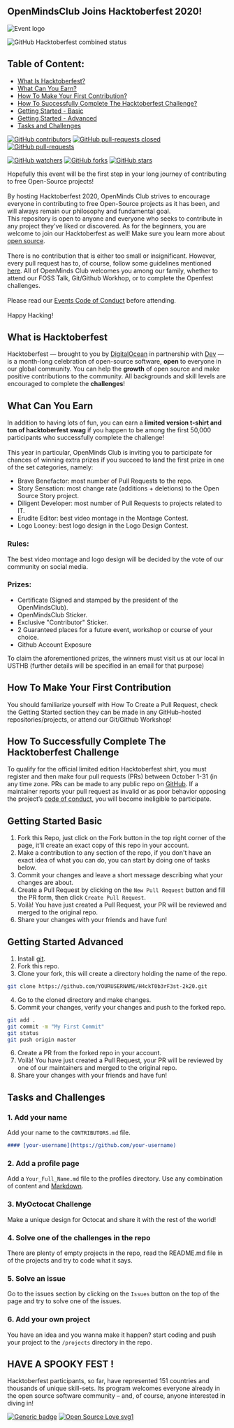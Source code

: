 ## OpenMindsClub Joins Hacktoberfest 2020! ##

![Event logo](https://www.pixenli.com/image/sbWyjrII)

![GitHub Hacktoberfest combined status](https://img.shields.io/github/hacktoberfest/2020/openmindsclub/H4ckT0b3rF3st-2k20?color=FF1493&label=Openfest%202020)

## Table of Content:
* [What Is Hacktoberfest?](#What-Is-Hacktoberfest)
* [What Can You Earn?](#What-Can-You-Earn)
* [How To Make Your First Contribution?](#How-To-Make-Your-First-Contribution)
* [How To Successfully Complete The Hacktoberfest Challenge?](#How-To-Successfully-Complete-The-Hacktoberfest-Challenge)
* [Getting Started - Basic](#Getting-Started-Basic)
* [Getting Started - Advanced](#Getting-Started-Advanced)
* [Tasks and Challenges](#Tasks-and-Challenges)

[![GitHub contributors](https://img.shields.io/github/contributors/openmindsclub/H4ckT0b3rF3st-2k20)](https://GitHub.com/Naereen/StrapDown.js/graphs/contributors/)
[![GitHub pull-requests closed](https://img.shields.io/github/issues-pr-closed/openmindsclub/H4ckT0b3rF3st-2k20)](https://GitHub.com/Naereen/StrapDown.js/pull/)
[![GitHub pull-requests](https://img.shields.io/github/issues-pr/openmindsclub/H4ckT0b3rF3st-2k20)](https://GitHub.com/Naereen/StrapDown.js/pull/)

[![GitHub watchers](https://img.shields.io/github/watchers/openmindsclub/H4ckT0b3rF3st-2k20?style=social)](https://github.com/openmindsclub/H4ckT0b3rF3st-2k20/network)
[![GitHub forks](https://img.shields.io/github/forks/openmindsclub/H4ckT0b3rF3st-2k20?style=social)](https://github.com/openmindsclub/H4ckT0b3rF3st-2k20/network)
[![GitHub stars](https://img.shields.io/github/stars/openmindsclub/H4ckT0b3rF3st-2k20?style=social)](https://github.com/openmindsclub/H4ckT0b3rF3st-2k20/network)


  Hopefully this event will be the first step in your long journey of contributing to free Open-Source projects!<br/><br/>
  By hosting Hacktoberfest 2020, OpenMinds Club strives to encourage everyone in contributing to free Open-Source projects as it has been, and will always remain our philosophy and fundamental goal.<br/> This repository is open to anyone and everyone who seeks to contribute in any project they've liked or discovered. As for the beginners, you are welcome to join our Hacktoberfest as well! Make sure you learn more about [open source](https://github.com/open-source).<br/><br/>
  There is no contribution that is either too small or insignificant. However, every pull request has to, of course, follow some guidelines mentioned [here](https://hacktoberfest.digitalocean.com/details#quality-standards). All of OpenMinds Club welcomes you among our family, whether to attend our FOSS Talk, Git/Github Workhop, or to complete the Openfest challenges.<br/><br/>
  Please read our [Events Code of Conduct](https://docs.google.com/document/d/1gFKOhyUqMZzrZcbq8A_TpO5x9J9HK6agv70awCH8pyI/edit) before attending.<br/><br/>
  Happy Hacking!

## What is Hacktoberfest ###
  Hacktoberfest — brought to you by [DigitalOcean](https://www.digitalocean.com/) in partnership with [Dev](https://dev.to/) — is a month-long celebration of open-source software, **open** to everyone in our global community. You can help the **growth** of open source and make positive contributions to the community. All backgrounds and skill levels are encouraged to complete the **challenges**!
​
## What Can You Earn
  In addition to having lots of fun, you can earn a **limited version t-shirt and ton of hacktoberfest swag** if you happen to be among the first 50,000 participants who successfully complete the challenge!<br/><br/>
  This year in particular, OpenMinds Club is inviting you to participate for chances of winning extra prizes if you succeed to land the first prize in one of the set categories, namely: <br/>
  * Brave Benefactor: most number of Pull Requests to the repo.
  * Story Sensation: most change rate (additions + deletions) to the Open Source Story project.
  * Diligent Developer: most number of Pull Requests to projects related to IT.
  * Erudite Editor: best video montage in the Montage Contest.
  * Logo Looney: best logo design in the Logo Design Contest.<br/>

### Rules:

The best video montage and logo design will be decided by the vote of our community on social media.
### Prizes:
* Certificate (Signed and stamped by the president of the OpenMindsClub).
* OpenMindsClub Sticker.
* Exclusive "Contributor" Sticker.
* 2 Guaranteed places for a future event, workshop or course of your choice.
* Github Account Exposure
​<br/>

To claim the aforementioned prizes, the winners must visit us at our local in USTHB (further details will be specified in an email for that purpose)

## How To Make Your First Contribution
  You should familiarize yourself with How To Create a Pull Request, check the Getting Started section they can be made in any GitHub-hosted repositories/projects, or attend our Git/Github Workshop!
​
## How To Successfully Complete The Hacktoberfest Challenge
  To qualify for the official limited edition Hacktoberfest shirt, you must register and then make four pull requests (PRs) between October 1-31 (in any time zone. PRs can be made to any public repo on [GitHub](https://github.com/). If a maintainer reports your pull request as invalid or as poor behavior opposing the project’s [code of conduct](https://docs.google.com/document/d/1gFKOhyUqMZzrZcbq8A_TpO5x9J9HK6agv70awCH8pyI/edit), you will become ineligible to participate.

## Getting Started Basic
1. Fork this Repo, just click on the Fork button in the top right corner of the page, it'll create an exact copy of this repo in your account.
2. Make a contribution to any section of the repo, if you don't have an exact idea of what you can do, you can start by doing one of tasks below.
3. Commit your changes and leave a short message describing what your changes are about.
4. Create a Pull Request by clicking on the `New Pull Request` button and fill the PR form, then click `Create Pull Request`.
5. Voilà! You have just created a Pull Request, your PR will be reviewed and merged to the original repo.
6. Share your changes with your friends and have fun!

## Getting Started Advanced
1. Install [git](https://git-scm.com).
2. Fork this repo.
3. Clone your fork, this will create a directory holding the name of the repo.
``` bash
git clone https://github.com/YOURUSERNAME/H4ckT0b3rF3st-2k20.git
```
4. Go to the cloned directory and make changes.
5. Commit your changes, verify your changes and push to the forked repo.
``` bash
git add .
git commit -m "My First Commit"
git status
git push origin master
```
6. Create a PR from the forked repo in your account.
7. Voilà! You have just created a Pull Request, your PR will be reviewed by one of our maintainers and merged to the original repo.
8. Share your changes with your friends and have fun!

## Tasks and Challenges

### 1. Add your name
Add your name to the `CONTRIBUTORS.md` file.
``` markdown
#### [your-username](https://github.com/your-username)
```

### 2. Add a profile page
Add a `Your_Full_Name.md` file to the profiles directory. Use any combination of content and [Markdown](https://guides.github.com/features/mastering-markdown/).

### 3. MyOctocat Challenge
Make a unique design for Octocat and share it with the rest of the world!

### 4. Solve one of the challenges in the repo
There are plenty of empty projects in the repo, read the README.md file in of the projects and try to code what it says.

### 5. Solve an issue
Go to the issues section by clicking on the `Issues` button on the top of the page and try to solve one of the issues.

### 6. Add your own project
You have an idea and you wanna make it happen? start coding and push your project to the `/projects` directory in the repo.

## HAVE A SPOOKY FEST !
  Hacktoberfest participants, so far, have represented 151 countries and thousands of unique skill-sets. Its program welcomes everyone already in the open source software community – and, of course, anyone interested in diving in!

[![Generic badge](https://img.shields.io/badge/Made%20With-Love-FF1493.svg)](https://shields.io/) [![Open Source Love svg1](https://badges.frapsoft.com/os/v1/open-source.svg?v=103)](https://github.com/ellerbrock/open-source-badges/)
